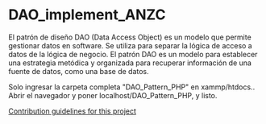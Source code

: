 # DAO_implement_ANZC
El patrón de diseño DAO (Data Access Object) es un modelo que permite gestionar datos en software. Se utiliza para separar la lógica de acceso a datos de la lógica de negocio. El patrón DAO es un modelo para establecer una estrategia metódica y organizada para recuperar información de una fuente de datos, como una base de datos.

Solo ingresar la carpeta completa "DAO_Pattern_PHP" en xammp/htdocs.. Abrir el navegador y poner localhost/DAO_Pattern_PHP, y listo.

[Contribution guidelines for this project](/UML)
